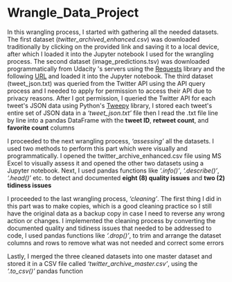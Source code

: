 # Wrangle_Data_Project

In this wrangling process, I started with gathering all the needed datasets. The first dataset 
(_twitter_archived_enhanced.csv_) was downloaded traditionally by clicking on the provided 
link and saving it to a local device, after which I loaded it into the Jupyter notebook I used for 
the wrangling process. The second dataset (image_predictions.tsv) was downloaded 
programmatically from Udacity 's servers using the [Requests](https://pypi.org/project/requests/) library and the following 
[URL](https://d17h27t6h515a5.cloudfront.net/topher/2017/August/599fd2ad_image-predictions/image-predictions.tsv) and loaded it into the Jupyter notebook. The third dataset
(tweet_json.txt) was queried from the Twitter API using the API query process and I needed 
to apply for permission to access their API due to privacy reasons. After I got permission, I
queried the Twitter API for each tweet's JSON data using Python's [Tweepy](http://www.tweepy.org/) library, I stored 
each tweet's entire set of JSON data in a _‘tweet_json.txt’_ file then I read the .txt file line by line 
into a pandas DataFrame with the **tweet ID**, **retweet count**, and **favorite count** columns

I proceeded to the next wrangling process, _‘assessing’_ all the datasets. I used two methods 
to perform this part which were visually and programmatically. I opened the 
twitter_archive_enhanced.csv file using MS Excel to visually assess it and opened the other 
two datasets using a Jupyter notebook. Next, I used pandas functions like _‘.info()’_, _‘.describe()’_, 
_‘.head()’_ etc. to detect and documented **eight (8) quality issues** and **two (2) tidiness issues**

I proceeded to the last wrangling process, _‘cleaning’_. The first thing I did in this part was 
to make copies, which is a good cleaning practice so I still have the original data as a backup 
copy in case I need to reverse any wrong action or changes. I implemented the cleaning 
process by converting the documented quality and tidiness issues that needed to be 
addressed to code, I used pandas functions like _‘.drop()’_, to trim and arrange the dataset 
columns and rows to remove what was not needed and correct some errors

Lastly, I merged the three cleaned datasets into one master dataset and stored it in a CSV
file called _‘twitter_archive_master.csv’_, using the _‘.to_csv()’_ pandas function
